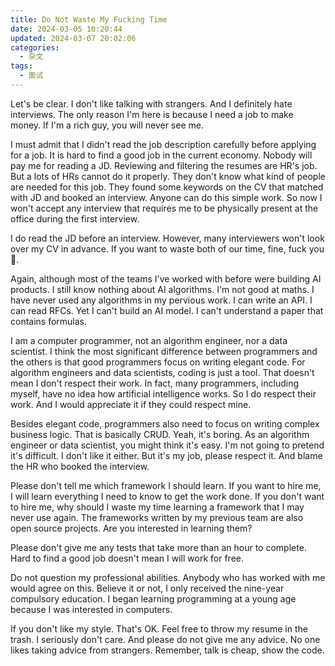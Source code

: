 ```yaml
---
title: Do Not Waste My Fucking Time
date: 2024-03-05 10:20:44
updated: 2024-03-07 20:02:06
categories:
  - 杂文
tags:
  - 面试
---
```


Let's be clear. I don't like talking with strangers. And I definitely hate interviews. The only reason I'm here is because I need a job to make money. If I'm a rich guy, you will never see me.

I must admit that I didn't read the job description carefully before applying for a job. It is hard to find a good job in the current economy. Nobody will pay me for reading a JD. Reviewing and filtering the resumes are HR's job. But a lots of HRs cannot do it properly. They don't know what kind of people are needed for this job. They found some keywords on the CV that matched with JD and booked an interview. Anyone can do this simple work. So now I won't accept any interview that requires me to be physically present at the office during the first interview.

I do read the JD before an interview. However, many interviewers won't look over my CV in advance. If you want to waste both of our time, fine, fuck you🖕.

Again, although most of the teams I've worked with before were building AI products. I still know nothing about AI algorithms. I'm not good at maths. I have never used any algorithms in my pervious work. I can write an API. I can read RFCs. Yet I can't build an AI model. I can't understand a paper that contains formulas.

I am a computer programmer, not an algorithm engineer, nor a data scientist. I think the most significant difference between programmers and the others is that good programmers focus on writing elegant code. For algorithm engineers and data scientists, coding is just a tool. That doesn't mean I don't respect their work. In fact, many programmers, including myself, have no idea how artificial intelligence works. So I do respect their work. And I would appreciate it if they could respect mine.

Besides elegant code, programmers also need to focus on writing complex business logic. That is basically CRUD. Yeah, it's boring. As an algorithm engineer or data scientist, you might think it's easy. I'm not going to pretend it's difficult. I don't like it either. But it's my job, please respect it. And blame the HR who booked the interview.

Please don't tell me which framework I should learn. If you want to hire me, I will learn everything I need to know to get the work done. If you don't want to hire me, why should I waste my time learning a framework that I may never use again. The frameworks written by my previous team are also open source projects. Are you interested in learning them?

Please don't give me any tests that take more than an hour to complete. Hard to find a good job doesn't mean I will work for free.

Do not question my professional abilities. Anybody who has worked with me would agree on this. Believe it or not, I only received the nine-year compulsory education. I began learning programming at a young age because I was interested in computers.

If you don't like my style. That's OK. Feel free to throw my resume in the trash. I seriously don't care. And please do not give me any advice. No one likes taking advice from strangers. Remember, talk is cheap, show the code.
